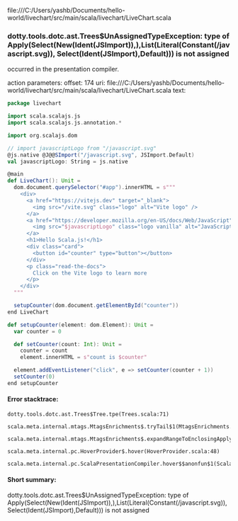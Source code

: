 file:///C:/Users/yashb/Documents/hello-world/livechart/src/main/scala/livechart/LiveChart.scala
### dotty.tools.dotc.ast.Trees$UnAssignedTypeException: type of Apply(Select(New(Ident(JSImport)),<init>),List(Literal(Constant(/javascript.svg)), Select(Ident(JSImport),Default))) is not assigned

occurred in the presentation compiler.

action parameters:
offset: 174
uri: file:///C:/Users/yashb/Documents/hello-world/livechart/src/main/scala/livechart/LiveChart.scala
text:
```scala
package livechart

import scala.scalajs.js
import scala.scalajs.js.annotation.*

import org.scalajs.dom

// import javascriptLogo from "/javascript.svg"
@js.native @J@@SImport("/javascript.svg", JSImport.Default)
val javascriptLogo: String = js.native

@main
def LiveChart(): Unit =
  dom.document.querySelector("#app").innerHTML = s"""
    <div>
      <a href="https://vitejs.dev" target="_blank">
        <img src="/vite.svg" class="logo" alt="Vite logo" />
      </a>
      <a href="https://developer.mozilla.org/en-US/docs/Web/JavaScript" target="_blank">
        <img src="$javascriptLogo" class="logo vanilla" alt="JavaScript logo" />
      </a>
      <h1>Hello Scala.js!</h1>
      <div class="card">
        <button id="counter" type="button"></button>
      </div>
      <p class="read-the-docs">
        Click on the Vite logo to learn more
      </p>
    </div>
  """

  setupCounter(dom.document.getElementById("counter"))
end LiveChart

def setupCounter(element: dom.Element): Unit =
  var counter = 0

  def setCounter(count: Int): Unit =
    counter = count
    element.innerHTML = s"count is $counter"

  element.addEventListener("click", e => setCounter(counter + 1))
  setCounter(0)
end setupCounter
```



#### Error stacktrace:

```
dotty.tools.dotc.ast.Trees$Tree.tpe(Trees.scala:71)
	scala.meta.internal.mtags.MtagsEnrichments$.tryTail$1(MtagsEnrichments.scala:330)
	scala.meta.internal.mtags.MtagsEnrichments$.expandRangeToEnclosingApply(MtagsEnrichments.scala:347)
	scala.meta.internal.pc.HoverProvider$.hover(HoverProvider.scala:48)
	scala.meta.internal.pc.ScalaPresentationCompiler.hover$$anonfun$1(ScalaPresentationCompiler.scala:342)
```
#### Short summary: 

dotty.tools.dotc.ast.Trees$UnAssignedTypeException: type of Apply(Select(New(Ident(JSImport)),<init>),List(Literal(Constant(/javascript.svg)), Select(Ident(JSImport),Default))) is not assigned